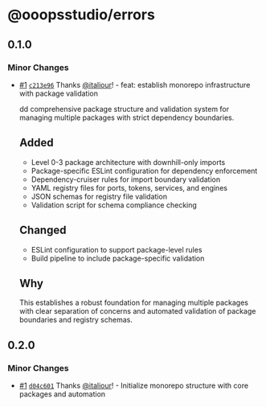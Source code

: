 # @ooopsstudio/errors

## 0.1.0

### Minor Changes

- [#1](https://github.com/Ooops-Studio/core/pull/1) [`c213e96`](https://github.com/Ooops-Studio/core/commit/c213e96328fd5db308c8277c8b89392bd10faa90) Thanks [@italiour](https://github.com/italiour)! - feat: establish monorepo infrastructure with package validation

  dd comprehensive package structure and validation system for managing multiple packages with strict dependency boundaries.

  ## Added

  - Level 0-3 package architecture with downhill-only imports
  - Package-specific ESLint configuration for dependency enforcement
  - Dependency-cruiser rules for import boundary validation
  - YAML registry files for ports, tokens, services, and engines
  - JSON schemas for registry file validation
  - Validation script for schema compliance checking

  ## Changed

  - ESLint configuration to support package-level rules
  - Build pipeline to include package-specific validation

  ## Why

  This establishes a robust foundation for managing multiple packages with clear separation of concerns and automated validation of package boundaries and registry schemas.

## 0.2.0

### Minor Changes

- [#1](https://github.com/Ooops-Studio/core/pull/1) [`d04c601`](https://github.com/Ooops-Studio/core/commit/d04c601b975d9194f44aa49bed03266089720598) Thanks [@italiour](https://github.com/italiour)! - Initialize monorepo structure with core packages and automation
